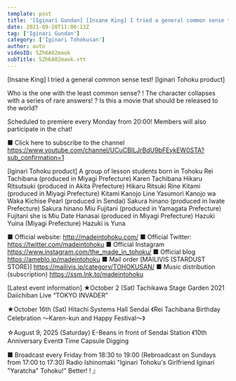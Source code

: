 ```yaml
---
template: post
title: '[Iginari Gundan] [Insane King] I tried a general common sense test! [Iginari Tohoku product]'
date: 2021-09-20T11:00:13Z
tag: ['Iginari Gundan']
category: ['Iginari Tohokusan']
author: auto 
videoID: 5Zh6A02maok
subTitle: 5Zh6A02maok.vtt
---
```

[Insane King] I tried a general common sense test! [Iginari Tohoku product]

Who is the one with the least common sense? !
The character collapses with a series of rare answers! ?
Is this a movie that should be released to the world?

Scheduled to premiere every Monday from 20:00! Members will also participate in the chat!

■ Click here to subscribe to the channel
https://www.youtube.com/channel/UCuCBILJrBdU9bFEykEW0STA?sub_confirmation=1


[Iginari Tohoku product]
A group of lesson students born in Tohoku
Rei Tachibana (produced in Miyagi Prefecture) Karen Tachibana
Hikaru Ritsutsuki (produced in Akita Prefecture) Hikaru Ritsuki
Rine Kitami (produced in Miyagi Prefecture) Kitami Kanojo Line
Yasumori Kanojo wa Waka
Kichise Pearl (produced in Sendai)
Sakura hinano (produced in Iwate Prefecture) Sakura hinano
Miu Fujitani (produced in Yamagata Prefecture) Fujitani she is Miu
Date Hanasai (produced in Miyagi Prefecture)
Hazuki Yuina (Miyagi Prefecture) Hazuki is Yuna

■ Official website: http://madeintohoku.com/
■ Official Twitter: https://twitter.com/madeintohoku
■ Official Instagram https://www.instagram.com/the_made_in_tohoku/
■ Official blog https://ameblo.jp/madeintohoku
■ Mail order [MAILIVIS (STARDUST STORE)] https://mailivis.jp/category/TOHOKUSAN/
■ Music distribution (subscription) https://ssm.lnk.to/madeintohoku


[Latest event information]
★October 2 (Sat) Tachikawa Stage Garden
2021 Daiichiban Live “TOKYO INVADER”

★October 16th (Sat) Hitachi Systems Hall Sendai
《Rei Tachibana Birthday Celebration ～Karen-kun and Happy Festival～》

☆August 9, 2025 (Saturday) E-Beans in front of Sendai Station
《10th Anniversary Event》 Time Capsule Digging

 
■ Broadcast every Friday from 18:30 to 19:00 (Rebroadcast on Sundays from 17:00 to 17:30)
Radio Ishinomaki "Iginari Tohoku's Girlfriend Iginari "Yaratcha" Tohoku!" Better! ! 』